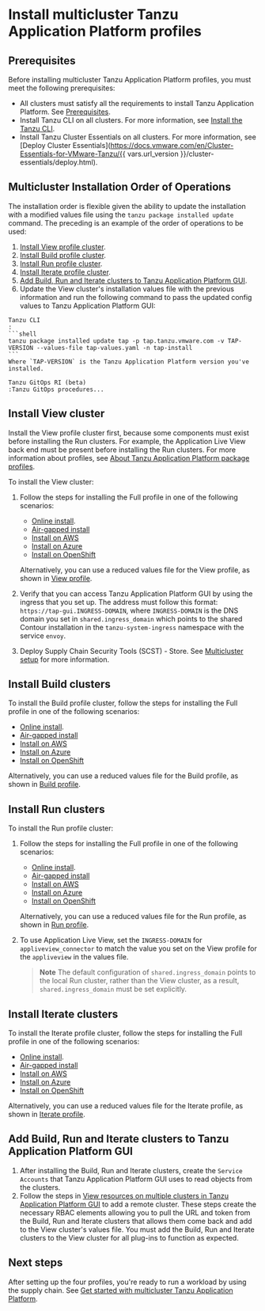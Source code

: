# Install multicluster Tanzu Application Platform profiles

## <a id='prerequisites'></a> Prerequisites

Before installing multicluster Tanzu Application Platform profiles, you must meet the following prerequisites:

- All clusters must satisfy all the requirements to install Tanzu Application Platform. See [Prerequisites](../prerequisites.md).
- Install Tanzu CLI on all clusters. For more information, see [Install the Tanzu CLI](../install-tanzu-cli.md).
- Install Tanzu Cluster Essentials on all clusters. For more information, see [Deploy Cluster Essentials](https://docs.vmware.com/en/Cluster-Essentials-for-VMware-Tanzu/{{ vars.url_version }}/cluster-essentials/deploy.html).

## <a id='order-of-operations'></a> Multicluster Installation Order of Operations

The installation order is flexible given the ability to update the installation with a modified values file using the `tanzu package installed update` command. The preceding is an example of the order of operations to be used:

  1. [Install View profile cluster](#install-view).
  2. [Install Build profile cluster](#install-build).
  3. [Install Run profile cluster](#install-run).
  4. [Install Iterate profile cluster](#install-iterate).
  5. [Add Build, Run and Iterate clusters to Tanzu Application Platform GUI](#add-view).
  6. Update the View cluster's installation values file with the previous information and run the following command to pass the updated config values to Tanzu Application Platform GUI:

    Tanzu CLI
    :
    ```shell
    tanzu package installed update tap -p tap.tanzu.vmware.com -v TAP-VERSION --values-file tap-values.yaml -n tap-install
    ```
    Where `TAP-VERSION` is the Tanzu Application Platform version you've installed.
    
    Tanzu GitOps RI (beta)
    :Tanzu GitOps procedures...

## <a id='install-view'></a> Install View cluster

Install the View profile cluster first, because some components must exist before installing the Run clusters. For example, the Application Live View back end must be present before installing the Run clusters. For more information about profiles, see [About Tanzu Application Platform package profiles](../overview.md#about-package-profiles).

To install the View cluster:

1. Follow the steps for installing the Full profile in one of the following scenarios:

    - [Online install](../install.md).
    - [Air-gapped install](../install-air-gap.hbs.md)
    - [Install on AWS](../install-aws.hbs.md)
    - [Install on Azure](../azure-install/install-azure.hbs.md)
    - [Install on OpenShift](../install-openshift.hbs.md)

    Alternatively, you can use a reduced values file for the View profile, as shown in [View profile](reference/tap-values-view-sample.md).

2. Verify that you can access Tanzu Application Platform GUI by using the ingress that you set up. The address must follow this format: `https://tap-gui.INGRESS-DOMAIN`, where `INGRESS-DOMAIN` is the DNS domain you set in `shared.ingress_domain` which points to the shared Contour installation in the `tanzu-system-ingress` namespace with the service `envoy`.
3. Deploy Supply Chain Security Tools (SCST) - Store. See [Multicluster setup](../scst-store/multicluster-setup.hbs.md) for more information.

## <a id='install-build'></a> Install Build clusters

To install the Build profile cluster, follow the steps for installing the Full profile in one of the following scenarios:

- [Online install](../install.md).
- [Air-gapped install](../install-air-gap.hbs.md)
- [Install on AWS](../install-aws.hbs.md)
- [Install on Azure](../azure-install/install-azure.hbs.md)
- [Install on OpenShift](../install-openshift.hbs.md)

Alternatively, you can use a reduced values file for the Build profile, as shown in [Build profile](reference/tap-values-build-sample.md).

## <a id='install-run'></a> Install Run clusters

To install the Run profile cluster:

1. Follow the steps for installing the Full profile in one of the following scenarios:

    - [Online install](../install.md).
    - [Air-gapped install](../install-air-gap.hbs.md)
    - [Install on AWS](../install-aws.hbs.md)
    - [Install on Azure](../azure-install/install-azure.hbs.md)
    - [Install on OpenShift](../install-openshift.hbs.md)

    Alternatively, you can use a reduced values file for the Run profile, as shown in [Run profile](./reference/tap-values-run-sample.md).
    
2. To use Application Live View, set the `INGRESS-DOMAIN` for `appliveview_connector` to match the value you set on the View profile for the `appliveview` in the values file.

    >**Note** The default configuration of `shared.ingress_domain` points to the local Run cluster, rather than the View cluster, as a result, `shared.ingress_domain` must be set explicitly.

## <a id='install-iterate'></a> Install Iterate clusters

To install the Iterate profile cluster, follow the steps for installing the Full profile in one of the following scenarios:

- [Online install](../install.md).
- [Air-gapped install](../install-air-gap.hbs.md)
- [Install on AWS](../install-aws.hbs.md)
- [Install on Azure](../azure-install/install-azure.hbs.md)
- [Install on OpenShift](../install-openshift.hbs.md)

Alternatively, you can use a reduced values file for the Iterate profile, as shown in [Iterate profile](reference/tap-values-iterate-sample.md).

## <a id='add-view'></a> Add Build, Run and Iterate clusters to Tanzu Application Platform GUI

1. After installing the Build, Run and Iterate clusters, create the `Service Accounts` that Tanzu Application Platform GUI uses to read objects from the clusters.
2. Follow the steps in [View resources on multiple clusters in Tanzu Application Platform GUI](../tap-gui/cluster-view-setup.md) to add a remote cluster. These steps create the necessary RBAC elements allowing you to pull the URL and token from the Build, Run and Iterate clusters that allows them come back and add to the View cluster's values file. You must add the Build, Run and Iterate clusters to the View cluster for all plug-ins to function as expected.

## Next steps

After setting up the four profiles, you're ready to run a workload by using the supply chain. See [Get started with multicluster Tanzu Application Platform](getting-started.md).
